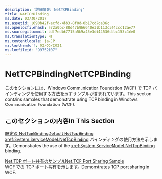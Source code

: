 ```yaml
---
description: '詳細情報: NetTCPBinding'
title: NetTCPBinding
ms.date: 03/30/2017
ms.assetid: 1690b42f-acfd-4bb3-8f0d-0b17cd5ca36c
ms.openlocfilehash: a72a0bc488d47b966640e31b113c5f4ccc12ae77
ms.sourcegitcommit: ddf7edb67715a5b9a45e3dd44536dabc153c1de0
ms.translationtype: MT
ms.contentlocale: ja-JP
ms.lasthandoff: 02/06/2021
ms.locfileid: "99752107"
---
```

# <a name="nettcpbinding"></a><span data-ttu-id="e298c-103">NetTCPBinding</span><span class="sxs-lookup"><span data-stu-id="e298c-103">NetTCPBinding</span></span>

<span data-ttu-id="e298c-104">このセクションには、Windows Communication Foundation (WCF) で TCP バインディングを使用する方法を示すサンプルが含まれています。</span><span class="sxs-lookup"><span data-stu-id="e298c-104">This section contains samples that demonstrate using TCP binding in Windows Communication Foundation (WCF).</span></span>  
  
## <a name="in-this-section"></a><span data-ttu-id="e298c-105">このセクションの内容</span><span class="sxs-lookup"><span data-stu-id="e298c-105">In This Section</span></span>  

 [<span data-ttu-id="e298c-106">既定の NetTcpBinding</span><span class="sxs-lookup"><span data-stu-id="e298c-106">Default NetTcpBinding</span></span>](default-nettcpbinding.md)  
 <span data-ttu-id="e298c-107"><xref:System.ServiceModel.NetTcpBinding> バインディングの使用方法を示します。</span><span class="sxs-lookup"><span data-stu-id="e298c-107">Demonstrates the use of the <xref:System.ServiceModel.NetTcpBinding> binding.</span></span>  
  
 [<span data-ttu-id="e298c-108">Net.TCP ポート共有のサンプル</span><span class="sxs-lookup"><span data-stu-id="e298c-108">Net.TCP Port Sharing Sample</span></span>](net-tcp-port-sharing-sample.md)  
 <span data-ttu-id="e298c-109">WCF での TCP ポート共有を示します。</span><span class="sxs-lookup"><span data-stu-id="e298c-109">Demonstrates TCP port sharing in WCF.</span></span>
